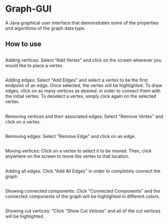 # Graph-GUI
A Java graphical user interface that demonstrates some of the properties and algorithms of the graph data type.

## How to use

##
Adding vertices: Select "Add Vertex" and click on the screen wherever you would like to place a vertex.
##
Adding edges: Select "Add Edges" and select a vertex to be the first endpoint of an edge. Once selected, the vertex will be highlighted. To draw edges, click on as many vertices as desired.
in order to connect them with the initial vertex. To deselect a vertex, simply click again on the selected vertex.
##
Removing vertices and their associated edges: Select "Remove Vertex" and click on a vertex.
##
Removing edges: Select "Remove Edge" and click on an edge.
##
Moving vertices: Click on a vertex to select it to be moved. Then, click anywhere on the screen to move the vertex to that location.
##
Adding all edges: Click "Add All Edges" in order to completely connect the graph. 
##
Showing connected components: Click "Connected Components" and the connected components of the graph will be highlighted in different colors.
##
Showing cut vertices: "Click "Show Cut Vetices" and all of the cut vertices will be highlighted.
